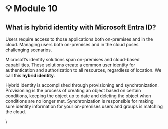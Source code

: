 # 💡 Module 10

## What is hybrid identity with Microsoft Entra ID? <a href="#what-is-hybrid-identity-with-microsoft-entra-id" id="what-is-hybrid-identity-with-microsoft-entra-id"></a>

Users require access to those applications both on-premises and in the cloud. Managing users both on-premises and in the cloud poses challenging scenarios.

Microsoft’s identity solutions span on-premises and cloud-based capabilities. These solutions create a common user identity for authentication and authorization to all resources, regardless of location. We call this **hybrid identity**.

Hybrid identity is accomplished through provisioning and synchronization. Provisioning is the process of creating an object based on certain conditions, keeping the object up to date and deleting the object when conditions are no longer met. Synchronization is responsible for making sure identity information for your on-premises users and groups is matching the cloud.

\
